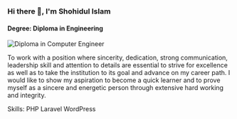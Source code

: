 ### Hi there 👋, I'm Shohidul Islam
#### Degree: Diploma in Engineering
![Diploma in Computer Engineer](https://media.licdn.com/dms/image/D5616AQHaSazP1po2oQ/profile-displaybackgroundimage-shrink_350_1400/0/1679653630052?e=1684972800&v=beta&t=YX8VSw3YRsOTH9YF3HV54VxBtQ2ZjQrn37zU_tEYZiY)

To work with a position where sincerity, dedication, strong communication, leadership skill and attention to details are essential to strive for excellence as well as to take the institution to its goal and advance on my career path. I would like to show my aspiration to become a quick learner and to prove myself as a sincere and energetic person through extensive hard working and integrity.

Skills: PHP Laravel WordPress
